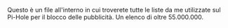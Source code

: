 Questo è un file all'interno in cui troverete tutte le liste da me utilizzate sul Pi-Hole per il blocco delle pubblicità.
Un elenco di oltre 55.000.000.
